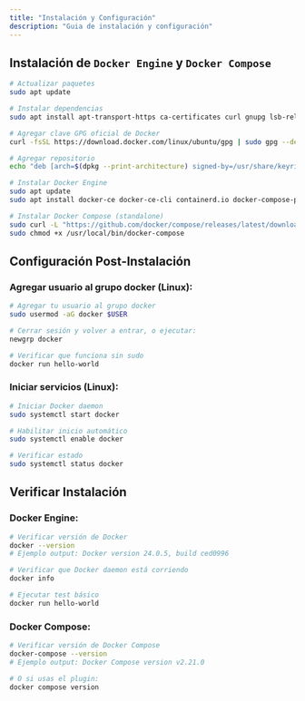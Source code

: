 ```yaml
---
title: "Instalación y Configuración"
description: "Guia de instalación y configuración"
---
```


## Instalación de `Docker Engine` y `Docker Compose`

```bash
# Actualizar paquetes
sudo apt update

# Instalar dependencias
sudo apt install apt-transport-https ca-certificates curl gnupg lsb-release

# Agregar clave GPG oficial de Docker
curl -fsSL https://download.docker.com/linux/ubuntu/gpg | sudo gpg --dearmor -o /usr/share/keyrings/docker-archive-keyring.gpg

# Agregar repositorio
echo "deb [arch=$(dpkg --print-architecture) signed-by=/usr/share/keyrings/docker-archive-keyring.gpg] https://download.docker.com/linux/ubuntu $(lsb_release -cs) stable" | sudo tee /etc/apt/sources.list.d/docker.list > /dev/null

# Instalar Docker Engine
sudo apt update
sudo apt install docker-ce docker-ce-cli containerd.io docker-compose-plugin

# Instalar Docker Compose (standalone)
sudo curl -L "https://github.com/docker/compose/releases/latest/download/docker-compose-$(uname -s)-$(uname -m)" -o /usr/local/bin/docker-compose
sudo chmod +x /usr/local/bin/docker-compose
```

## Configuración Post-Instalación

### Agregar usuario al grupo docker (Linux):

```bash
# Agregar tu usuario al grupo docker
sudo usermod -aG docker $USER

# Cerrar sesión y volver a entrar, o ejecutar:
newgrp docker

# Verificar que funciona sin sudo
docker run hello-world
```

### Iniciar servicios (Linux):

```bash
# Iniciar Docker daemon
sudo systemctl start docker

# Habilitar inicio automático
sudo systemctl enable docker

# Verificar estado
sudo systemctl status docker
```

## Verificar Instalación

### Docker Engine:

```bash
# Verificar versión de Docker
docker --version
# Ejemplo output: Docker version 24.0.5, build ced0996

# Verificar que Docker daemon está corriendo
docker info

# Ejecutar test básico
docker run hello-world
```

### Docker Compose:

```bash
# Verificar versión de Docker Compose
docker-compose --version
# Ejemplo output: Docker Compose version v2.21.0

# O si usas el plugin:
docker compose version
```
